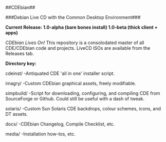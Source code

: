 ##CDEbian##

###Debian Live CD with the Common Desktop Environment###

**Current Release:	1.0-alpha (bare bones install)
			1.0-beta (thick client + apps)**

*CDEbian Lives On!* This repository is a consolodated 
master of all CDE/CDEbian code and projects. LiveCD ISOs
are available from the Releases tab. 

**Directory key:**

cdeinst/	-Antiquated CDE 'all in one' installer
		script.

imagry/		-Custom CDEbian graphical assets, freely
		modifiable.

simpbuild/	-Script for downloading, configuring, and
		compiling CDE from SourceForge or Github.
		Could still be useful with a dash of tweak.

solaris/	-Custom Sun Solaris CDE backdrops, colour
		schemes, icons, and DT assets. 

docs/		-CDEbian Changelog, Compile Checklist, etc.

media/		-Installation how-tos, etc.
